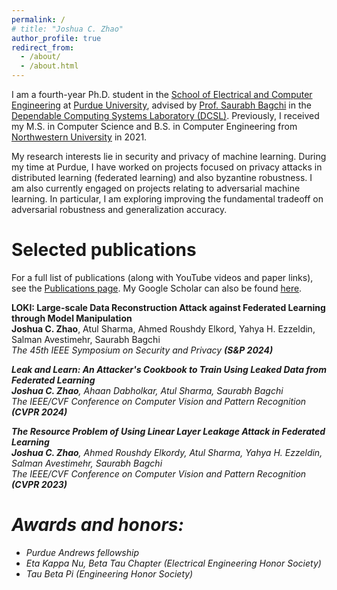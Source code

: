 ```yaml
---
permalink: /
# title: "Joshua C. Zhao"
author_profile: true
redirect_from: 
  - /about/
  - /about.html
---
```


I am a fourth-year Ph.D. student in the [School of Electrical and Computer Engineering](https://engineering.purdue.edu/ECE) at [Purdue University](https://www.purdue.edu), advised by [Prof. Saurabh Bagchi](https://www.saurabhbagchi.us) in the [Dependable Computing Systems Laboratory (DCSL)](https://engineering.purdue.edu/dcsl/). Previously, I received my M.S. in Computer Science and B.S. in Computer Engineering from [Northwestern University](https://www.northwestern.edu) in 2021.

My research interests lie in security and privacy of machine learning. During my time at Purdue, I have worked on projects focused on privacy attacks in distributed learning (federated learning) and also byzantine robustness. I am also currently engaged on projects relating to adversarial machine learning. In particular, I am exploring improving the fundamental tradeoff on adversarial robustness and generalization accuracy.

Selected publications
======
For a full list of publications (along with YouTube videos and paper links), see the [Publications page](https://joshuaczhao.github.io/publications/). My Google Scholar can also be found [here](https://scholar.google.com/citations?user=aKAajcUAAAAJ&hl=en).

**LOKI: Large-scale Data Reconstruction Attack against Federated Learning through Model Manipulation** \
**Joshua C. Zhao**, Atul Sharma, Ahmed Roushdy Elkord, Yahya H. Ezzeldin, Salman Avestimehr, Saurabh Bagchi \
<em>The 45th IEEE Symposium on Security and Privacy<em> **(S&P 2024)**

**Leak and Learn: An Attacker's Cookbook to Train Using Leaked Data from Federated Learning** \
**Joshua C. Zhao**, Ahaan Dabholkar, Atul Sharma, Saurabh Bagchi \
<em>The IEEE/CVF Conference on Computer Vision and Pattern Recognition<em> **(CVPR 2024)**

**The Resource Problem of Using Linear Layer Leakage Attack in Federated Learning** \
**Joshua C. Zhao**, Ahmed Roushdy Elkordy, Atul Sharma, Yahya H. Ezzeldin, Salman Avestimehr, Saurabh Bagchi \
<em>The IEEE/CVF Conference on Computer Vision and Pattern Recognition<em> **(CVPR 2023)**

Awards and honors:
======
* Purdue Andrews fellowship
* Eta Kappa Nu, Beta Tau Chapter (Electrical Engineering Honor Society)
* Tau Beta Pi (Engineering Honor Society)